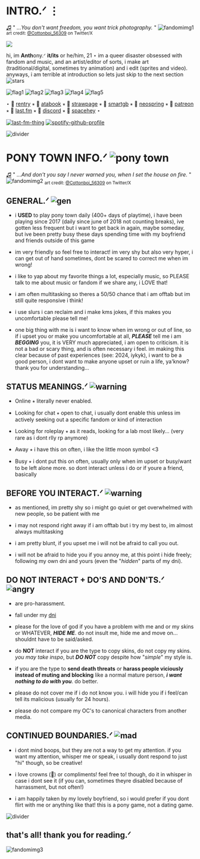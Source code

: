 # INTRO.ᐟ ⋮
[♫](https://www.youtube.com/watch?v=uMA5Yie-iCI) " *...You don't want freedom, you want trick photography.* "
![fandomimg1](https://file.garden/ZNjY5-CbZ0o-GQoj/Ft9zkupaIAIWs7-maskhtkk.png)
<sub>art credit: [@Cottonboi_56309](https://twitter.com/Cottonboi_56309/status/1648163080596246528/) on Twitter/X</sub>

![](https://komarev.com/ghpvc/?username=anthonyscoffin&color=8ca1e0&style=plastic&label=People+expired.+(Views))

hi, im **Anth**ony.ᐟ **it/its** or he/him, 21 ⋆ im a queer disaster obsessed with fandom and music, and an artist/editor of sorts, i make art (traditional/digital, sometimes try animation) and i edit (sprites and video). anyways, i am terrible at introduction so lets just skip to the next section ![stars](https://file.garden/ZNjY5-CbZ0o-GQoj/edebad09.gif)

![flag1](https://file.garden/ZNjY5-CbZ0o-GQoj/transmasculine-7-stripes-20-px.png) ![flag2](https://file.garden/ZNjY5-CbZ0o-GQoj/non-binary-4-stripes-20-px.png) ![flag3](https://file.garden/ZNjY5-CbZ0o-GQoj/achillean20x20bcpostimagdiedilldoitMYSELF.png) ![flag4](https://file.garden/ZNjY5-CbZ0o-GQoj/biromantic-3-stripes-20-px.png) ![flag5](https://file.garden/ZNjY5-CbZ0o-GQoj/Unlabeled20x20bcpostimgdiedilldoitMYSELF.png) 

⋆ 🔗 [rentry](https://rentry.co/anthonyscoffin) ⭒ 🔗 [atabook](https://anthonyscoffin.atabook.org/) ⭒ 🔗 [strawpage](https://anthonyscoffin.straw.page/) ⭒ 🔗 [smartgb](http://users.smartgb.com/g/g.php?a=s&i=g19-01405-a7) ⭒ 🔗 [neospring](https://neospring.org/@anthonyscoffin) ⭒ 🔗 [patreon](https://www.patreon.com/anthonyscoffin/about) ⭒ 🔗 [last.fm](https://www.last.fm/user/anthonyscoffin) ⭒ 🔗 [discord](https://discordid.netlify.app/?id=471151816688533535) ⭒ 🔗 [spacehey](https://spacehey.com/anthonyscoffin) ⋆

[![last-fm-thing](https://lastfm-recently-played.vercel.app/api?user=anthonyscoffin&header_style=compact_stats_only&show_user=footer&count=3&width=300&loved=true&footer_style=compact&bg_color=5c6893)](https://www.last.fm/user/anthonyscoffin) [![spotify-github-profile](https://spotify-github-profile.kittinanx.com/api/view?uid=316r4eyubvy7c33mb45uxrofcqry&cover_image=true&theme=natemoo-re&show_offline=false&background_color=121212&interchange=true&bar_color=cad9ff&bar_color_cover=false)](https://github.com/kittinan/spotify-github-profile)

![divider](https://file.garden/ZNjY5-CbZ0o-GQoj/dividerquestionmark.png)

# PONY TOWN INFO.ᐟ ![pony town](https://file.garden/ZNjY5-CbZ0o-GQoj/favicon-16x16.png)
[♫](https://www.youtube.com/watch?v=wg-3vOlGKrs) " *...And don't you say I never warned you, when I set the house on fire.* "
![fandomimg2](https://file.garden/ZNjY5-CbZ0o-GQoj/F1HwYTgacAAbkhSmask.png)
<sub>art credit: [@Cottonboi_56309](https://twitter.com/Cottonboi_56309/status/1680388633206083585/) on Twitter/X</sub>

## **GENERAL.ᐟ** ![gen](https://supplies.ju.mp/assets/images/gallery05/a6e671c2_original.gif?v=6a50b904)
- i **USED** to play pony town daily (400+ days of playtime), i have been playing since 2017 (daily since june of 2018 not counting breaks), ive gotten less frequent but i want to get back in again, maybe someday, but ive been pretty busy these days spending time with my boyfriend and friends outside of this game
  
- im very friendly so feel free to interact! im very shy but also very hyper, i can get out of hand sometimes, dont be scared to correct me when im wrong!
  
- i like to yap about my favorite things a lot, especially music, so PLEASE talk to me about music or fandom if we share any, i LOVE that!
  
- i am often multitasking so theres a 50/50 chance that i am offtab but im still quite responsive i think!
  
- i use slurs i can reclaim and i make kms jokes, if this makes you uncomfortable please tell me!

- one big thing with me is i want to know when im wrong or out of line, so if i upset you or make you uncomfortable at all, ***PLEASE*** tell me i am ***BEGGING*** you, it is VERY much appreciated, i am open to criticism. it is not a bad or scary thing, and is often necessary i feel. im making this clear because of past experiences (see: 2024, iykyk), i want to be a good person, i dont want to make anyone upset or ruin a life, ya'know? thank you for understanding...

## **STATUS MEANINGS.ᐟ** ![warning](https://vermillion.drr.ac/assets/images/gallery01/404ff162.gif?v=9b7c387b)
- Online ⭒ literally never enabled.
  
- Looking for chat ⭒ open to chat, i usually dont enable this unless im actively seeking out a specific fandom or kind of interaction
  
- Looking for roleplay ⭒ as it reads, looking for a lab most likely... (very rare as i dont rlly rp anymore)
  
- Away ⭒ i have this on often, i like the little moon symbol <3
  
- Busy ⭒ i dont put this on often, usually only when im upset or busy/want to be left alone more. so dont interact unless i do or if youre a friend, basically

## **BEFORE YOU INTERACT.ᐟ** ![warning](https://64.media.tumblr.com/fd3ebb8f4374f0ff470173bdf3720e21/e92e724d08501b36-d2/s75x75_c1/4c4bf1733ae1c5cdf39a7c8bc6614a42332a366f.gif)
- as mentioned, im pretty shy so i might go quiet or get overwhelmed with new people, so be patient with me
  
- i may not respond right away if i am offtab but i try my best to, im almost always multitasking
  
- i am pretty blunt, if you upset me i will not be afraid to call you out.
  
- i will not be afraid to hide you if you annoy me, at this point i hide freely; following my own dni and yours (even the "*hidden*" parts of my dni).

## **DO NOT INTERACT + DO'S AND DON'TS.ᐟ** ![angry](https://64.media.tumblr.com/48d355ab2558992c964aaa251de9c7fb/7d4346d1477298e1-3c/s75x75_c1/ab4a72a28910a0ccc108891bc1f0c24414ce36ca.gif)
- are pro-harassment.
  
- fall under my [dni](https://rentry.co/dniscoffin)
  
- please for the love of god if you have a problem with me and or my skins or WHATEVER, ***HIDE ME***. do not insult me, hide me and move on... shouldnt have to be said/asked.
  
- do **NOT** interact if you are the type to copy skins, do not copy my skins. *you may take inspo*, but ***DO NOT*** copy despite how "*simple*" my style is.
  
- if you are the type to **send death threats** or **harass people viciously instead of muting and blocking** like a normal mature person, ***i want nothing to do with you***. do better.
  
- please do not cover me if i do not know you. i will hide you if i feel/can tell its malicious (usually for 24 hours).
  
- please do not compare my OC's to canonical characters from another media.

## **CONTINUED BOUNDARIES.ᐟ** ![mad](https://vermillion.drr.ac/assets/images/gallery01/2bc55952.gif?v=9b7c387b)
- i dont mind boops, but they are not a way to get my attention. if you want my attention, whisper me or speak, i usually dont respond to just "hi" though, so be creative!
  
- i love crowns (👑) or compliments! feel free to! though, do it in whisper in case i dont see it (if you can, sometimes theyre disabled because of harrassment, but not often!)
  
- i am happily taken by my lovely boyfriend, so i would prefer if you dont flirt with me or anything like that! this is a pony game, not a dating game.

![divider](https://file.garden/ZNjY5-CbZ0o-GQoj/dividerquestionmark.png)

## that's all! thank you for reading.ᐟ
![fandomimg3](https://file.garden/ZNjY5-CbZ0o-GQoj/!%2497_ranmaru.png)
